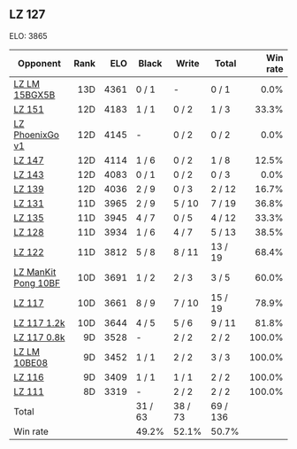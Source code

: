 ## LZ 127 ##

ELO: 3865

Opponent | Rank | ELO | Black | Write | Total | Win rate
---------|-----:|----:|-------|-------|-------|-------:
[LZ LM 15BGX5B](LZ%20LM%2015BGX5B.md) | 13D | 4361 | 0 / 1 | - | 0 / 1 | 0.0%
[LZ 151](LZ%20151.md) | 12D | 4183 | 1 / 1 | 0 / 2 | 1 / 3 | 33.3%
[LZ PhoenixGo v1](LZ%20PhoenixGo%20v1.md) | 12D | 4145 | - | 0 / 2 | 0 / 2 | 0.0%
[LZ 147](LZ%20147.md) | 12D | 4114 | 1 / 6 | 0 / 2 | 1 / 8 | 12.5%
[LZ 143](LZ%20143.md) | 12D | 4083 | 0 / 1 | 0 / 2 | 0 / 3 | 0.0%
[LZ 139](LZ%20139.md) | 12D | 4036 | 2 / 9 | 0 / 3 | 2 / 12 | 16.7%
[LZ 131](LZ%20131.md) | 11D | 3965 | 2 / 9 | 5 / 10 | 7 / 19 | 36.8%
[LZ 135](LZ%20135.md) | 11D | 3945 | 4 / 7 | 0 / 5 | 4 / 12 | 33.3%
[LZ 128](LZ%20128.md) | 11D | 3934 | 1 / 6 | 4 / 7 | 5 / 13 | 38.5%
[LZ 122](LZ%20122.md) | 11D | 3812 | 5 / 8 | 8 / 11 | 13 / 19 | 68.4%
[LZ ManKit Pong 10BF](LZ%20ManKit%20Pong%2010BF.md) | 10D | 3691 | 1 / 2 | 2 / 3 | 3 / 5 | 60.0%
[LZ 117](LZ%20117.md) | 10D | 3661 | 8 / 9 | 7 / 10 | 15 / 19 | 78.9%
[LZ 117 1.2k](LZ%20117%201.2k.md) | 10D | 3644 | 4 / 5 | 5 / 6 | 9 / 11 | 81.8%
[LZ 117 0.8k](LZ%20117%200.8k.md) | 9D | 3528 | - | 2 / 2 | 2 / 2 | 100.0%
[LZ LM 10BE08](LZ%20LM%2010BE08.md) | 9D | 3452 | 1 / 1 | 2 / 2 | 3 / 3 | 100.0%
[LZ 116](LZ%20116.md) | 9D | 3409 | 1 / 1 | 1 / 1 | 2 / 2 | 100.0%
[LZ 111](LZ%20111.md) | 8D | 3319 | - | 2 / 2 | 2 / 2 | 100.0%
Total | | | 31 / 63 | 38 / 73 | 69 / 136 | 
Win rate| | | 49.2% | 52.1% | 50.7% | 
